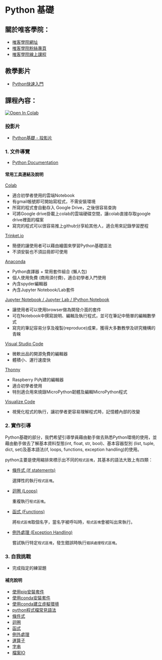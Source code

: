 # Python 基礎

## 關於唯客學院：

* [唯客學院網址](http://www.vcdemy.com)
* [唯客學院粉絲專頁](https://www.facebook.com/vcdemy/)
* [唯客學院線上課程](https://khpy.teachable.com)

## 教學影片

* [Python快速入門](https://khpy.teachable.com/p/simple-python-applications)

## 課程內容：

[![Open In Colab](https://colab.research.google.com/assets/colab-badge.svg)](https://colab.research.google.com/github/vcdemy/python_basics/)

### 投影片

* [Python基礎 - 投影片](https://docs.google.com/presentation/d/140dHWSexhiarrdZVQ1Rf466LgfAlBQz2CPRtrToCe2Q/edit?usp=sharing)

### 1. 文件導覽

* [Python Documentation](https://docs.python.org/3/)

#### 常用工具連結及說明
[Colab](https://colab.research.google.com/)
  * 適合初學者使用的雲端Notebook
  * 有gmail帳號即可開始寫程式，不需安裝環境
  * 所寫的程式會自動存入 Google Drive，之後很容易查詢
  * 可將Google drive掛載上colab的雲端硬碟空間，讓colab直接存取google drive裡面的檔案
  * 寫完的程式可以很容易推上github分享給其他人，適合用來記錄學習歷程

[Trinket.io](https://trinket.io/)
  * 簡便的讓使用者可以藉由繪圖來學習Python基礎語法
  * 不須安裝也不須註冊即可使用

[Anaconda](https://www.anaconda.com/download/)
  * Python直譯器 + 常用套件組合 (懶人包)
  * 個人使用免費 (商用須付費)，適合初學者入門使用
  * 內含spyder編輯器
  * 內含Jupyter Notebook/Lab套件

[Jupyter Notebook / Jupyter Lab / IPython Notebook](https://jupyter.org/)
  * 讓使用者可以使用browser做為開發介面的套件
  * 可在Notebook中撰寫說明、編輯及執行程式，並可在筆記中簡單的編輯數學式
  * 寫完的筆記容易分享及複製(reproduce)成果，獲得大多數教學及研究機構的青睞

[Visual Studio Code](https://code.visualstudio.com/)
  * 微軟出品的開源免費的編輯器
  * 體積小、運行速度快

[Thonny](https://thonny.org/)
  * Raspberry Pi內建的編輯器
  * 適合初學者使用
  * 特別適合用來燒錄MicroPython韌體及編輯MicroPython程式

[Visualize Code](https://pythontutor.com/)
  * 視覺化程式的執行，讓初學者更容易理解程式時，記憶體內部的改變

### 2. 實作引導

Python基礎的部分，我們希望引導學員藉由動手做去熟悉Python環境的使用，並藉由動手做去了解基本資料型態(int, float, str, bool)、基本容器型別 (list, tuple, dict, set)及基本語法(if, loops, functions, exception handling)的使用。

python主要是使用縮排來標示出不同的`程式區塊`，其基本的語法大致上有四類：

* [條件式 (If statements)](條件式.md)
  
  選擇性的執行`程式區塊`。

* [迴圈 (Loops)](迴圈.md)
  
  重複執行`程式區塊`。

* [函式 (Functions)](函式.md)
  
  將`程式區塊`取個名字，當名字被呼叫時，`程式區塊`會被叫出來執行。

* [例外處理 (Exception Handling)](例外處理.md)
  
  嘗試執行特定`程式區塊`，發生錯誤時執行`錯誤處理程式區塊`。

### 3. 自我挑戰

* 完成指定的練習題

#### 補充說明

* [使用pip安裝套件](使用pip安裝套件.md)
* [使用conda安裝套件](使用conda安裝套件.md)
* [使用conda建立虛擬環境](使用conda建立虛擬環境.md)
* [python程式檔常見語法](python程式檔常見語法.md)
* [條件式](條件式.md)
* [迴圈](迴圈.md)
* [函式](函式.md)
* [例外處理](例外處理.md)
* [運算子](運算子.md)
* [字串](字串.md)
* [檔案IO](檔案IO.md)